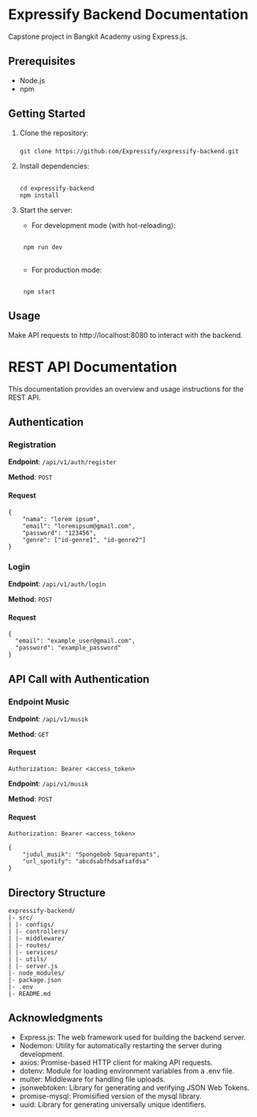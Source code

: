 # Expressify Backend Documentation

Capstone project in Bangkit Academy using Express.js.

## Prerequisites

- Node.js
- npm

## Getting Started

1.  Clone the repository:

    ###

        git clone https://github.com/Expressify/expressify-backend.git

2.  Install dependencies:
    ##
        cd expressify-backend
        npm install
3.  Start the server:
    - For development mode (with hot-reloading):
    ##
         npm run dev
    ##
    - For production mode:
    ##
         npm start

## Usage

Make API requests to http://localhost:8080 to interact with the backend.

# REST API Documentation

This documentation provides an overview and usage instructions for the REST API.

## Authentication

### Registration

**Endpoint**: `/api/v1/auth/register`

**Method**: `POST`

#### Request

```
{
    "nama": "lorem ipsum",
    "email": "loremipsum@gmail.com",
    "password": "123456",
    "genre": ["id-genre1", "id-genre2"]
}
```

### Login

**Endpoint**: `/api/v1/auth/login`

**Method**: `POST`

#### Request

```
{
  "email": "example_user@gmail.com",
  "password": "example_password"
}
```

## API Call with Authentication

### Endpoint Music

**Endpoint**: `/api/v1/musik`

**Method**: `GET`

#### Request

```
Authorization: Bearer <access_token>
```

**Endpoint**: `/api/v1/musik`

**Method**: `POST`

#### Request

```
Authorization: Bearer <access_token>

{
    "judul_musik": "Spongebob Squarepants",
    "url_spotify": "abcdsabfhdsafsafdsa"
}

```

## Directory Structure

```
expressify-backend/
|- src/
| |- configs/
| |- controllers/
| |- middleware/
| |- routes/
| |- services/
| |- utils/
| |- server.js
|- node_modules/
|- package.json
|- .env
|- README.md

```

## Acknowledgments

- Express.js: The web framework used for building the backend server.
- Nodemon: Utility for automatically restarting the server during development.
- axios: Promise-based HTTP client for making API requests.
- dotenv: Module for loading environment variables from a .env file.
- multer: Middleware for handling file uploads.
- jsonwebtoken: Library for generating and verifying JSON Web Tokens.
- promise-mysql: Promisified version of the mysql library.
- uuid: Library for generating universally unique identifiers.
